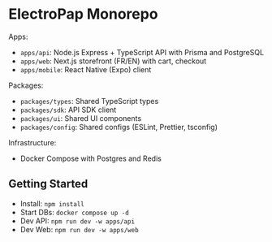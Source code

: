 # ElectroPap Monorepo

Apps:
- `apps/api`: Node.js Express + TypeScript API with Prisma and PostgreSQL
- `apps/web`: Next.js storefront (FR/EN) with cart, checkout
- `apps/mobile`: React Native (Expo) client

Packages:
- `packages/types`: Shared TypeScript types
- `packages/sdk`: API SDK client
- `packages/ui`: Shared UI components
- `packages/config`: Shared configs (ESLint, Prettier, tsconfig)

Infrastructure:
- Docker Compose with Postgres and Redis

## Getting Started

- Install: `npm install`
- Start DBs: `docker compose up -d`
- Dev API: `npm run dev -w apps/api`
- Dev Web: `npm run dev -w apps/web`

